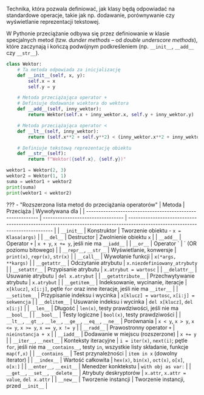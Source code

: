 Technika, która pozwala definiować, jak klasy będą odpowiadać na standardowe operacje, takie jak np. dodawanie, porównywanie czy wyświetlanie reprezentacji tekstowej.

W Pythonie przeciążanie odbywa się przez definiowanie w klasie specjalnych metod (tzw. *dunder methods* – od *double underscore methods*), które zaczynają i kończą podwójnym podkreśleniem (np. `__init__`, `__add__` czy `__str__`).

```python
class Wektor:
    # Ta metoda odpowiada za inicjalizację
    def __init__(self, x, y):
        self.x = x
        self.y = y

    # Metoda przeciążająca operator +
    # Definiuje dodawanie wiektora do wektora
    def __add__(self, inny_wektor):
        return Wektor(self.x + inny_wektor.x, self.y + inny_wektor.y)

    # Metoda przeciążająca operator <
    def __lt__(self, inny_wektor):
        return (self.x**2 + self.y**2) < (inny_wektor.x**2 + inny_wektor.y**2)

    # Definiuje tekstową reprezentację obiektu
    def __str__(self):
        return f"Wektor({self.x}, {self.y})"

wektor1 = Wektor(2, 3)
wektor2 = Wektor(1, 1)
suma = wektor1 + wektor2
print(suma)
print(wektor1 < wektor2)
```

??? - "Rozszerzona lista metod do przeciążania operatorów"
    | Metoda                                                     | Przeciąża                         | Wywoływana dla                                                                                                                |
    | ---------------------------------------------------------- | --------------------------------- | ----------------------------------------------------------------------------------------------------------------------------- |
    | `__init__`                                                 | Konstruktor                       | Tworzenie obiektu - `x = Klasa(args)`                                                                                         |
    | `__del__`                                                  | Destructor                        | Zwolnienie obiektu `x`                                                                                                        |
    | `__add__`                                                  | Operator `+`                      | `x + y`, `x += y`, jeśli nie ma `__iadd__`                                                                                    |
    | `__or__`                                                   | Operator \`                       | \` (OR poziomu bitowego)                                                                                                      |
    | `__repr__`, `__str__`                                      | Wyświetlanie, konwersje           | `print(x)`, `repr(x)`, `str(x)`                                                                                               |
    | `__call__`                                                 | Wywołanie funkcji                 | `x(*args, **kargs)`                                                                                                           |
    | `__getattr__`                                              | Odczytanie atrybutu               | `x.niezdefiniowany_atrybuty`                                                                                                  |
    | `__setattr__`                                              | Przypisanie atrybutu              | `x.atrybut = wartosc`                                                                                                         |
    | `__delattr__`                                              | Usuwanie atrybutu                 | `del x.atrybut`                                                                                                               |
    | `__getattribute__`                                         | Przechwytywanie atrybutu          | `x.atrybut`                                                                                                                   |
    | `__getitem__`                                              | Indeksowanie, wycinanie, iteracje | `x[klucz]`, `x[i:j]`, pętle `for` oraz inne iteracje, jeśli nie ma `__iter__`                                                 |
    | `__setitem__`                                              | Przypisanie indeksu i wycinka     | `x[klucz] = wartosc`, `x[i:j] = sekwencja`                                                                                    |
    | `__delitem__`                                              | Usuwanie indeksu i wycinka        | `del x[klucz]`, `del x[i:j]`                                                                                                  |
    | `__len__`                                                  | Długość                           | `len(x)`, testy prawdziwości, jeśli nie ma `__bool__`                                                                         |
    | `__bool__`                                                 | Testy logiczne                    | `bool(x)`, testy prawdziwości                                                                                                 |
    | `__lt__`, `__gt__`, `__le__`, `__ge__`, `__eq__`, `__ne__` | Porównania                        | `x < y`, `x > y`, `x <= y`, `x >= y`, `x == y`, `x != y`                                                                      |
    | `__radd__`                                                 | Prawostronny operator `+`         | `nieinstancja + x`                                                                                                            |
    | `__iadd__`                                                 | Dodawanie w miejscu (rozszerzone) | `x += y`                                                                                                                      |
    | `__iter__`, `__next__`                                     | Konteksty iteracyjne              | `i = iter(x)`, `next(i)`; pętle `for`, jeśli nie ma `__contains__`, testy `in`, wszystkie listy składanie, funkcje `map(f,x)` |
    | `__contains__`                                             | Test przynależności               | `item in x` (dowolny iterator)                                                                                                |
    | `__index__`                                                | Wartość całkowita                 | `hex(x)`, `bin(x)`, `oct(x)`, `o[x]`, `o[x:]`                                                                                 |
    | `__enter__`, `__exit__`                                    | Menedżer konktekstu               | `with obj as var:`                                                                                                            |
    | `__get__`, `__set__`, `__delete__`                         | Atrybuty deskryptorów             | `x.attr`, `x.attr = value`, `del x.attr`                                                                                      |
    | `__new__`                                                  | Tworzenie instancji               | Tworzenie instancji, przed `__init__`                                                                                         |
